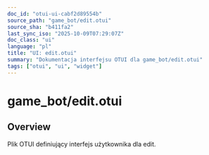 ```yaml
---
doc_id: "otui-ui-cabf2d89554b"
source_path: "game_bot/edit.otui"
source_sha: "b411fa2"
last_sync_iso: "2025-10-09T07:29:07Z"
doc_class: "ui"
language: "pl"
title: "UI: edit.otui"
summary: "Dokumentacja interfejsu OTUI dla game_bot/edit.otui"
tags: ["otui", "ui", "widget"]
---
```


# game_bot/edit.otui

## Overview

Plik OTUI definiujący interfejs użytkownika dla edit.
